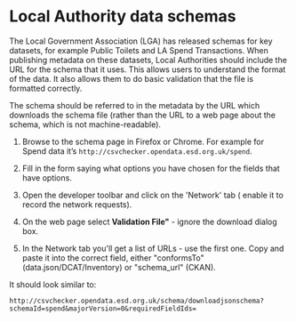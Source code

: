 # Local Authority data schemas

The Local Government Association (LGA) has released schemas for key datasets, for example Public Toilets and LA Spend Transactions. When publishing metadata on these datasets, Local Authorities should include the URL for the schema that it uses. This allows users to understand the format of the data. It also allows them to do basic validation that the file is formatted correctly.

The schema should be referred to in the metadata by the URL which downloads the schema file (rather than the URL to a web page about the schema, which is not machine-readable).

1. Browse to the schema page in Firefox or Chrome. For example for Spend data it’s `http://csvchecker.opendata.esd.org.uk/spend`.

2. Fill in the form saying what options you have chosen for the fields that have options.

3. Open the developer toolbar and click on the 'Network' tab ( enable it to record the network requests).

4. On the web page select **Validation File"** - ignore the download dialog box.

5. In the Network tab you'll get a list of URLs - use the first one. Copy and paste it into the correct field, either "conformsTo" (data.json/DCAT/Inventory) or "schema_url" (CKAN).

It should look similar to:

```http://csvchecker.opendata.esd.org.uk/schema/downloadjsonschema?schemaId=spend&majorVersion=0&requiredFieldIds=```

